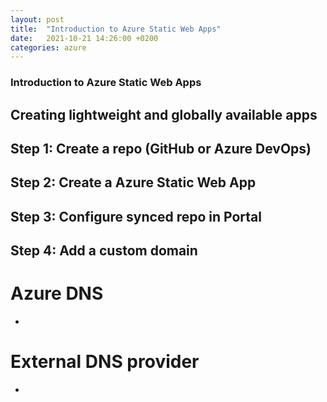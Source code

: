 ```yaml
---
layout: post
title:  "Introduction to Azure Static Web Apps"
date:   2021-10-21 14:26:00 +0200
categories: azure
---
```


### Introduction to Azure Static Web Apps
## Creating lightweight and globally available apps

## Step 1: Create a repo (GitHub or Azure DevOps)

## Step 2: Create a Azure Static Web App

## Step 3: Configure synced repo in Portal

## Step 4: Add a custom domain
# Azure DNS
-
# External DNS provider
-
